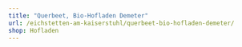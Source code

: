 ```yaml
---
title: "Querbeet, Bio-Hofladen Demeter"
url: /eichstetten-am-kaiserstuhl/querbeet-bio-hofladen-demeter/
shop: Hofladen
---
```

